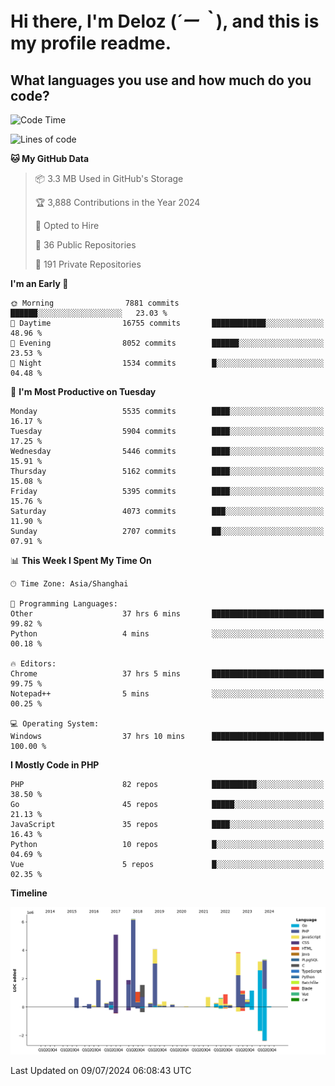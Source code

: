 # **Hi there, I'm Deloz (*´ー｀*), and this is my profile readme.**

## **What languages you use and how much do you code?**

<!--START_SECTION:waka-->
![Code Time](http://img.shields.io/badge/Code%20Time-4%2C377%20hrs%2050%20mins-blue)

![Lines of code](https://img.shields.io/badge/From%20Hello%20World%20I%27ve%20Written-40.3%20million%20lines%20of%20code-blue)

**🐱 My GitHub Data** 

> 📦 3.3 MB Used in GitHub's Storage 
 > 
> 🏆 3,888 Contributions in the Year 2024
 > 
> 💼 Opted to Hire
 > 
> 📜 36 Public Repositories 
 > 
> 🔑 191 Private Repositories 
 > 
**I'm an Early 🐤** 

```text
🌞 Morning                7881 commits        ██████░░░░░░░░░░░░░░░░░░░   23.03 % 
🌆 Daytime                16755 commits       ████████████░░░░░░░░░░░░░   48.96 % 
🌃 Evening                8052 commits        ██████░░░░░░░░░░░░░░░░░░░   23.53 % 
🌙 Night                  1534 commits        █░░░░░░░░░░░░░░░░░░░░░░░░   04.48 % 
```
📅 **I'm Most Productive on Tuesday** 

```text
Monday                   5535 commits        ████░░░░░░░░░░░░░░░░░░░░░   16.17 % 
Tuesday                  5904 commits        ████░░░░░░░░░░░░░░░░░░░░░   17.25 % 
Wednesday                5446 commits        ████░░░░░░░░░░░░░░░░░░░░░   15.91 % 
Thursday                 5162 commits        ████░░░░░░░░░░░░░░░░░░░░░   15.08 % 
Friday                   5395 commits        ████░░░░░░░░░░░░░░░░░░░░░   15.76 % 
Saturday                 4073 commits        ███░░░░░░░░░░░░░░░░░░░░░░   11.90 % 
Sunday                   2707 commits        ██░░░░░░░░░░░░░░░░░░░░░░░   07.91 % 
```


📊 **This Week I Spent My Time On** 

```text
🕑︎ Time Zone: Asia/Shanghai

💬 Programming Languages: 
Other                    37 hrs 6 mins       █████████████████████████   99.82 % 
Python                   4 mins              ░░░░░░░░░░░░░░░░░░░░░░░░░   00.18 % 

🔥 Editors: 
Chrome                   37 hrs 5 mins       █████████████████████████   99.75 % 
Notepad++                5 mins              ░░░░░░░░░░░░░░░░░░░░░░░░░   00.25 % 

💻 Operating System: 
Windows                  37 hrs 10 mins      █████████████████████████   100.00 % 
```

**I Mostly Code in PHP** 

```text
PHP                      82 repos            ██████████░░░░░░░░░░░░░░░   38.50 % 
Go                       45 repos            █████░░░░░░░░░░░░░░░░░░░░   21.13 % 
JavaScript               35 repos            ████░░░░░░░░░░░░░░░░░░░░░   16.43 % 
Python                   10 repos            █░░░░░░░░░░░░░░░░░░░░░░░░   04.69 % 
Vue                      5 repos             █░░░░░░░░░░░░░░░░░░░░░░░░   02.35 % 
```



**Timeline**

![Lines of Code chart](https://raw.githubusercontent.com/deloz/deloz/main/assets/bar_graph.png)


 Last Updated on 09/07/2024 06:08:43 UTC
<!--END_SECTION:waka-->
